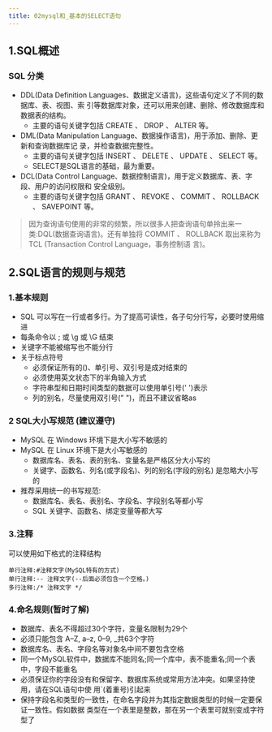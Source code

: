 ```yaml
---
title: 02mysql和_基本的SELECT语句
---
```


## 1.SQL概述

### SQL 分类

- DDL(Data Definition Languages、数据定义语言)，这些语句定义了不同的数据库、表、视图、索 引等数据库对象，还可以用来创建、删除、修改数据库和数据表的结构。
  - 主要的语句关键字包括 CREATE 、 DROP 、 ALTER 等。
- DML(Data Manipulation Language、数据操作语言)，用于添加、删除、更新和查询数据库记 录，并检查数据完整性。
  - 主要的语句关键字包括 INSERT 、 DELETE 、 UPDATE 、 SELECT 等。
  - SELECT是SQL语言的基础，最为重要。
- DCL(Data Control Language、数据控制语言)，用于定义数据库、表、字段、用户的访问权限和 安全级别。
  - 主要的语句关键字包括 GRANT 、 REVOKE 、 COMMIT 、 ROLLBACK 、 SAVEPOINT 等。

>  因为查询语句使用的非常的频繁，所以很多人把查询语句单拎出来一类:DQL(数据查询语言)。还有单独将 COMMIT 、 ROLLBACK 取出来称为TCL (Transaction Control Language，事务控制语 言)。

## 2.SQL语言的规则与规范

### 1.基本规则

- SQL 可以写在一行或者多行。为了提高可读性，各子句分行写，必要时使用缩进
- 每条命令以 ; 或 \g 或 \G 结束
- 关键字不能被缩写也不能分行
- 关于标点符号
  - 必须保证所有的()、单引号、双引号是成对结束的
  - 必须使用英文状态下的半角输入方式
  - 字符串型和日期时间类型的数据可以使用单引号(' ')表示
  - 列的别名，尽量使用双引号(" ")，而且不建议省略as

### 2 SQL大小写规范 (建议遵守)

- MySQL 在 Windows 环境下是大小写不敏感的
- MySQL 在 Linux 环境下是大小写敏感的
  - 数据库名、表名、表的别名、变量名是严格区分大小写的
  - 关键字、函数名、列名(或字段名)、列的别名(字段的别名) 是忽略大小写的
- 推荐采用统一的书写规范:
  - 数据库名、表名、表别名、字段名、字段别名等都小写
  - SQL 关键字、函数名、绑定变量等都大写

### 3.注释

可以使用如下格式的注释结构

```
单行注释:#注释文字(MySQL特有的方式) 
单行注释:-- 注释文字(--后面必须包含一个空格。) 
多行注释:/* 注释文字 */
```

### 4.命名规则(暂时了解)

- 数据库、表名不得超过30个字符，变量名限制为29个
- 必须只能包含 A–Z, a–z, 0–9, _共63个字符
- 数据库名、表名、字段名等对象名中间不要包含空格
- 同一个MySQL软件中，数据库不能同名;同一个库中，表不能重名;同一个表中，字段不能重名
- 必须保证你的字段没有和保留字、数据库系统或常用方法冲突。如果坚持使用，请在SQL语句中使 用`(着重号)引起来
- 保持字段名和类型的一致性，在命名字段并为其指定数据类型的时候一定要保证一致性。假如数据 类型在一个表里是整数，那在另一个表里可就别变成字符型了

